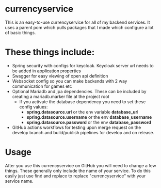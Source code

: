 # currencyservice

This is an easy-to-use currencyservice for all of my backend services. 
It uses a parent pom which pulls packages that I made which configure a lot of basic things.

# These things include:
- Spring security with configs for keycloak. Keycloak server url needs to be added in application properties
- Swagger for easy viewing of open api definition
- Websocket config so you can make backends with 2 way communication for games etc
- Optional Mariadb and jpa dependencies. These can be included by creating a mariadb.marker file at the project root
  - If you activate the database dependency you need to set these config values:
    - **spring.datasource.url** or the env variable **database_url**
    - **spring.datasource.username** or the env **database_username**
    - **spring.datasource.password** or the env **database_password**
- GitHub actions workflows for testing upon merge request on the develop branch and build/publish pipelines for develop and on release.

# Usage

After you use this currencyservice on GitHub you will need to change a few things. These generally only include the name of your service.
To do this easily just use find and replace to replace "currencyservice" with your service name.
